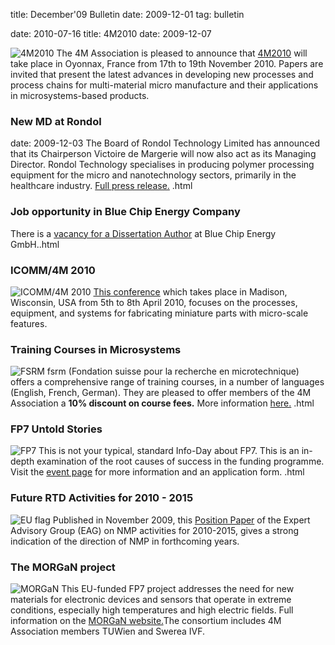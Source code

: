 title: December'09 Bulletin
date: 2009-12-01 
tag: bulletin

date: 2010-07-16 
title: 4M2010
date: 2009-12-07 

![4M2010](/4m-association/images/4m-logotight_web.png)
The 4M Association is pleased to announce that [4M2010](/4m-association/conference/201.html) will take place in Oyonnax, France from 17th to 19th November 2010. Papers are invited that present the latest advances in developing new processes and process chains for multi-material micro manufacture and their applications in microsystems-based products.  
### New MD at Rondol

date: 2009-12-03 
The Board of Rondol Technology Limited has announced that its Chairperson Victoire de Margerie will now also act as its Managing Director. Rondol Technology specialises in producing polymer processing equipment for the micro and nanotechnology sectors, primarily in the healthcare industry. [Full press release.](/4m-association/content/New-MD-Rondol/New-MD-Rondol.html)  .html
### Job opportunity in Blue Chip Energy Company

There is a [vacancy for a Dissertation Author](/4m-association/content/Job-opportunity-Blue-Chip-Eerg/Job-opportunity-Blue-Chip-Eerg.html) at Blue Chip Energy GmbH..html
### ICOMM/4M 2010

![ICOMM/4M 2010](/4m-association/images/icomm_thumb_0.jpg) [This conference](http://www.conferencing.uwex.edu/conferences/ICOMM10/) which takes place in Madison, Wisconsin, USA from 5th to 8th April 2010, focuses on the processes, equipment, and systems for fabricating miniature parts with micro-scale features.  
### Training Courses in Microsystems

![FSRM](/4m-association/images/fsrm_logo_web.gif)
fsrm (Fondation suisse pour la recherche en microtechnique) offers a comprehensive range of training courses, in a number of languages (English, French, German). They are pleased to offer members of the 4M Association a <b>10% discount on course fees.</b> More information [here.](/4m-association/content/fsrm-training-course/fsrm-training-course.html)  .html
### FP7 Untold Stories

![FP7](/4m-association/images/fp7-gen-rgb_web.jpg)  This is not your typical, standard Info-Day about FP7. This is an in-depth examination of the root causes of success in the funding programme.   
Visit the [event page](/4m-association/content/FP7-Untold-Storie/FP7-Untold-Storie.html) for more information and an application form.  .html
### Future RTD Activities for 2010 - 2015

![EU flag](/4m-association/images/flag_eu_web.gif)  Published in November 2009, this [Position Paper](http://ec.europa.eu/research/industrial_technologies/pdf/nmp-expert-advisory-group-report_en.pdf) of the Expert Advisory Group (EAG) on NMP activities for 2010-2015, gives a strong indication of the direction of NMP in forthcoming years.  
### The MORGaN project

![MORGaN](/4m-association/images/morganweb.jpg)  This EU-funded FP7 project addresses the need for new materials for electronic devices and sensors that operate in extreme conditions, especially high temperatures and high electric fields. Full information on the [MORGaN website.](http://www.morganproject.eu/)The consortium includes 4M Association members TUWien and Swerea IVF.
